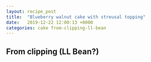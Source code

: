 ```yaml
---
layout: recipe_post
title:  "Blueberry walnut cake with streusal topping"
date:   2019-12-22 12:00:13 +0000
categories: cake from-clipping-ll-bean
---
```


## From clipping (LL Bean?)
